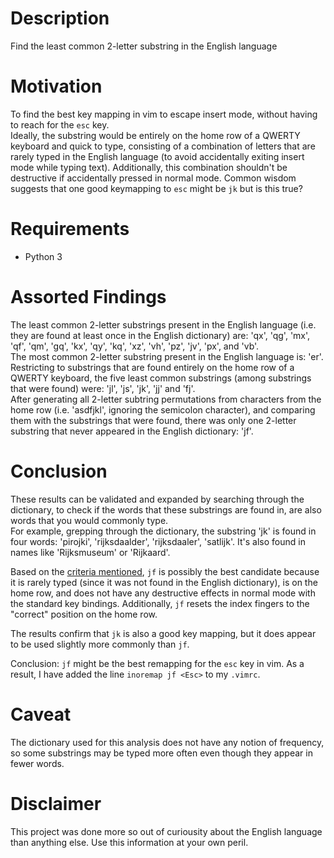 # Description
Find the least common 2-letter substring in the English language

# Motivation
To find the best key mapping in vim to escape insert mode, without having to reach for the `esc` key.\
Ideally, the substring would be entirely on the home row of a QWERTY keyboard and quick to type, consisting of a combination of letters that are rarely typed in the English language (to avoid accidentally exiting insert mode while typing text). Additionally, this combination shouldn't be destructive if accidentally pressed in normal mode. Common wisdom suggests that one good keymapping to `esc` might be `jk` but is this true?

# Requirements
* Python 3

# Assorted Findings
The least common 2-letter substrings present in the English language (i.e. they are found at least once in the English dictionary) are: 'qx', 'qg', 'mx', 'qf', 'qm', 'gq', 'kx', 'qy', 'kq', 'xz', 'vh', 'pz', 'jv', 'px', and 'vb'.\
The most common 2-letter substring present in the English language is: 'er'.\
Restricting to substrings that are found entirely on the home row of a QWERTY keyboard, the five least common substrings (among substrings that were found) were: 'jl', 'js', 'jk', 'jj' and 'fj'.\
After generating all 2-letter subtring permutations from characters from the home row (i.e. 'asdfjkl', ignoring the semicolon character), and comparing them with the substrings that were found, there was only one 2-letter substring that never appeared in the English dictionary: 'jf'.

# Conclusion
These results can be validated and expanded by searching through the dictionary, to check if the words that these substrings are found in, are also words that you would commonly type.\
For example, grepping through the dictionary, the substring 'jk' is found in four words: 'pirojki', 'rijksdaalder', 'rijksdaaler', 'satlijk'. It's also found in names like 'Rijksmuseum' or 'Rijkaard'.

Based on the [criteria mentioned](#Motivation), `jf` is possibly the best candidate because it is rarely typed (since it was not found in the English dictionary), is on the home row, and does not have any destructive effects in normal mode with the standard key bindings. Additionally, `jf` resets the index fingers to the "correct" position on the home row. 

The results confirm that `jk` is also a good key mapping, but it does appear to be used slightly more commonly than `jf`.

Conclusion: `jf` might be the best remapping for the `esc` key in vim. As a result, I have added the line `inoremap jf <Esc>` to my `.vimrc`.

# Caveat
The dictionary used for this analysis does not have any notion of frequency, so some substrings may be typed more often even though they appear in fewer words.

# Disclaimer
This project was done more so out of curiousity about the English language than anything else. Use this information at your own peril.
